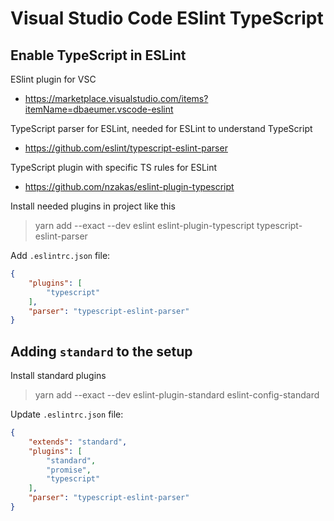 # Visual Studio Code ESlint TypeScript

## Enable TypeScript in ESLint

ESlint plugin for VSC
- https://marketplace.visualstudio.com/items?itemName=dbaeumer.vscode-eslint

TypeScript parser for ESLint, needed for ESLint to understand TypeScript
- https://github.com/eslint/typescript-eslint-parser

TypeScript plugin with specific TS rules for ESLint
- https://github.com/nzakas/eslint-plugin-typescript

Install needed plugins in project like this
>yarn add --exact --dev eslint eslint-plugin-typescript typescript-eslint-parser

Add `.eslintrc.json` file:
```json
{
    "plugins": [
        "typescript"
    ],
    "parser": "typescript-eslint-parser"
}
```

## Adding `standard` to the setup

Install standard plugins
>yarn add --exact --dev eslint-plugin-standard eslint-config-standard

Update `.eslintrc.json` file:
```json
{
    "extends": "standard",
    "plugins": [
        "standard",
        "promise",
        "typescript"
    ],
    "parser": "typescript-eslint-parser"
}
```